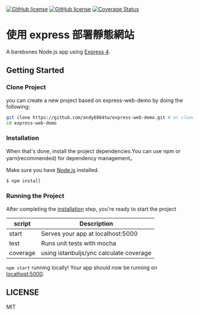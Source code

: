 [![GitHub license][travis-image]][travis-url]
[![GitHub license][license-image]][license-url]
[![Coverage Status](https://coveralls.io/repos/github/andy6804tw/express-web-demo/badge.svg?branch=master)](coverage-url)
# 使用 express 部署靜態網站

A barebones Node.js app using [Express 4](http://expressjs.com/).

## Getting Started
### Clone Project
you can create a new project based on express-web-demo by doing the following:

```bash
git clone https://github.com/andy6804tw/express-web-demo.git # or clone your own fork
cd express-web-demo
```

### Installation
When that's done, install the project dependencies.You can use npm or yarn(recommended) for dependency management。

Make sure you have [Node.js](http://nodejs.org/) installed.

```bash
$ npm install
```

### Running the Project

After completing the [installation](#installation) step, you're ready to start the project 

| script | Description |
| ------| ------ |
| start | Serves your app at localhost:5000 |
| test | Runs unit tests with mocha  |
| coverage | using istanbuljs/ync calculate coverage |


`npm start` running locally! Your app should now be running on [localhost:5000](http://localhost:5000/).

## LICENSE
MIT

[travis-image]: https://travis-ci.org/andy6804tw/express-web-demo.svg?branch=master
[travis-url]: https://travis-ci.org/andy6804tw/express-web-demo
[license-image]: https://img.shields.io/npm/l/express.svg?registry_uri=https%3A%2F%2Fregistry.npmjs.com
[license-url]: https://github.com/andy6804tw/express-web-demo/blob/master/LICENSE
[coverage-url]:https://coveralls.io/github/andy6804tw/express-web-demo?branch=master
